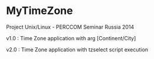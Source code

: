 MyTimeZone
==========

Project Unix/Linux - PERCCOM Seminar Russia 2014

v1.0 : Time Zone application with arg [Continent/City]

v2.0 : Time Zone application with tzselect script execution
